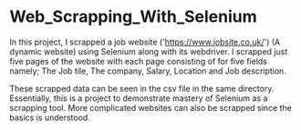 # Web_Scrapping_With_Selenium
In this project, I scrapped a job website ('https://www.jobsite.co.uk/') (A dynamic website) using Selenium along with its webdriver. I scrapped just five pages of the website with each page consisting of  for five fields namely; The Job tile, The company, Salary, Location and Job description.

These scrapped data can be seen in the csv file in the same directory. Essentially, this is a project to demonstrate mastery of Selenium as a scrapping tool. More complicated websites can also be scrapped since the basics is understood.